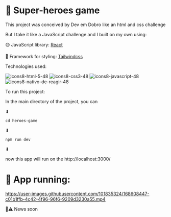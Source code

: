 # 💢 Super-heroes game
 
This project was conceived by Dev em Dobro like an html and css challenge

But I take it like a JavaScript challenge and I built on my own using:

🟡 JavaScript library: [React](https://reactjs.org/)

🔷 Framework for styling: [Tailwindcss](https://tailwindcss.com/)

Technologies used:

![icons8-html-5-48](https://user-images.githubusercontent.com/101835324/165111872-1db50d31-ff08-4c68-8f8d-372172a3e58d.png)
![icons8-css3-48](https://user-images.githubusercontent.com/101835324/165111999-a12764fb-a618-4c85-9fc1-8a9fd68e4db0.png)
![icons8-javascript-48](https://user-images.githubusercontent.com/101835324/165112022-48184c69-8e81-42cc-a27c-ac9bbc852aaa.png)
![icons8-nativo-de-reagir-48](https://user-images.githubusercontent.com/101835324/165111932-c277d356-3bd2-4f63-9869-46be28cc984b.png)

To run this project:

In the main directory of the project, you can 

⬇

  `cd heroes-game` 
  
  ⬇

  `npm run dev` 
  
  ⬇

now this app will run on the http://localhost:3000/

# 💢 App running:

https://user-images.githubusercontent.com/101835324/168608447-c01b1ffb-4c42-4f96-96f6-9209d3230a55.mp4

🚧⚠ News soon
